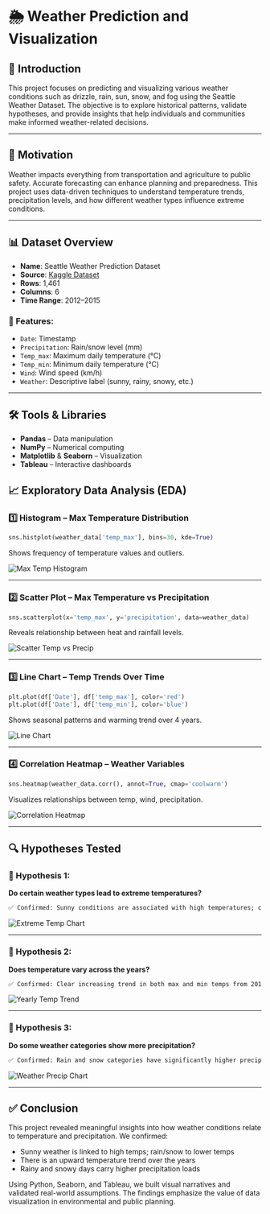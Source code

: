 # 🌦️ Weather Prediction and Visualization

## 📌 Introduction

This project focuses on predicting and visualizing various weather conditions such as drizzle, rain, sun, snow, and fog using the Seattle Weather Dataset. The objective is to explore historical patterns, validate hypotheses, and provide insights that help individuals and communities make informed weather-related decisions.

---

## 🎯 Motivation

Weather impacts everything from transportation and agriculture to public safety. Accurate forecasting can enhance planning and preparedness. This project uses data-driven techniques to understand temperature trends, precipitation levels, and how different weather types influence extreme conditions.

---

## 📊 Dataset Overview

- **Name**: Seattle Weather Prediction Dataset  
- **Source**: [Kaggle Dataset](https://www.kaggle.com/datasets/ananthr1/weather-prediction)  
- **Rows**: 1,461  
- **Columns**: 6  
- **Time Range**: 2012–2015  

### 📑 Features:
- `Date`: Timestamp  
- `Precipitation`: Rain/snow level (mm)  
- `Temp_max`: Maximum daily temperature (°C)  
- `Temp_min`: Minimum daily temperature (°C)  
- `Wind`: Wind speed (km/h)  
- `Weather`: Descriptive label (sunny, rainy, snowy, etc.)

---

## 🛠️ Tools & Libraries

- **Pandas** – Data manipulation  
- **NumPy** – Numerical computing  
- **Matplotlib** & **Seaborn** – Visualization  
- **Tableau** – Interactive dashboards  



## 📈 Exploratory Data Analysis (EDA)

### 1️⃣ Histogram – Max Temperature Distribution
```python
sns.histplot(weather_data['temp_max'], bins=30, kde=True)
```
Shows frequency of temperature values and outliers.

![Max Temp Histogram](images/chart_temp_max_hist.png)

---

### 2️⃣ Scatter Plot – Max Temperature vs Precipitation
```python
sns.scatterplot(x='temp_max', y='precipitation', data=weather_data)
```
Reveals relationship between heat and rainfall levels.

![Scatter Temp vs Precip](images/chart_scatter_temp_precip.png)

---

### 3️⃣ Line Chart – Temp Trends Over Time
```python
plt.plot(df['Date'], df['temp_max'], color='red')
plt.plot(df['Date'], df['temp_min'], color='blue')
```
Shows seasonal patterns and warming trend over 4 years.

![Line Chart](images/chart_temp_trends.png)

---

### 4️⃣ Correlation Heatmap – Weather Variables
```python
sns.heatmap(weather_data.corr(), annot=True, cmap='coolwarm')
```
Visualizes relationships between temp, wind, precipitation.

![Correlation Heatmap](images/chart_correlation_matrix.png)

---

## 🔍 Hypotheses Tested

### 📌 Hypothesis 1:
**Do certain weather types lead to extreme temperatures?**
```markdown
✅ Confirmed: Sunny conditions are associated with high temperatures; cold temps appear more in fog, snow, drizzle.
```
![Extreme Temp Chart](images/chart_extreme_weather_types.png)

---

### 📌 Hypothesis 2:
**Does temperature vary across the years?**
```markdown
✅ Confirmed: Clear increasing trend in both max and min temps from 2012 to 2015.
```
![Yearly Temp Trend](images/chart_yearly_temp_trend.png)

---

### 📌 Hypothesis 3:
**Do some weather categories show more precipitation?**
```markdown
✅ Confirmed: Rain and snow categories have significantly higher precipitation.
```
![Weather Precip Chart](images/chart_weather_vs_precip.png)

---

## ✅ Conclusion

This project revealed meaningful insights into how weather conditions relate to temperature and precipitation. We confirmed:

- Sunny weather is linked to high temps; rain/snow to lower temps  
- There is an upward temperature trend over the years  
- Rainy and snowy days carry higher precipitation loads  

Using Python, Seaborn, and Tableau, we built visual narratives and validated real-world assumptions. The findings emphasize the value of data visualization in environmental and public planning.

